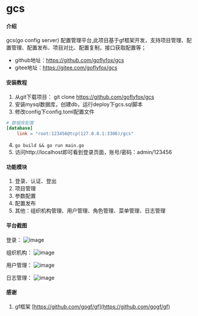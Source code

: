 # gcs

#### 介绍
gcs(go config server) 配置管理平台,此项目基于gf框架开发，支持项目管理、配置管理、配置发布、项目对比、配置复制，接口获取配置等；

* github地址：https://github.com/goflyfox/gcs
* gitee地址：https://gitee.com/goflyfox/gcs

#### 安装教程

1. 从git下载项目： git clone https://github.com/goflyfox/gcs
2. 安装mysql数据库，创建db，运行deploy下gcs.sql脚本
3. 修改config下config.toml配置文件
```toml
# 数据库配置
[database]
    link = "root:123456@tcp(127.0.0.1:3306)/gcs"
```
4. `go build && go run main.go`
5. 访问http://localhost即可看到登录页面，账号/密码：admin/123456

#### 功能模块

1. 登录、认证、登出
2. 项目管理
3. 参数配置
4. 配置发布
5. 其他：组织机构管理、用户管理、角色管理、菜单管理、日志管理

#### 平台截图

登录：
![image](https://raw.githubusercontent.com/goflyfox/gmanager/master/deploy/image/1.png)

组织机构：
![image](https://raw.githubusercontent.com/goflyfox/gmanager/master/deploy/image/2.png)

用户管理：
![image](https://raw.githubusercontent.com/goflyfox/gmanager/master/deploy/image/3.png)

日志管理：
![image](https://raw.githubusercontent.com/goflyfox/gmanager/master/deploy/image/4.png)

#### 感谢

1. gf框架 [https://github.com/gogf/gf](https://github.com/gogf/gf) 

